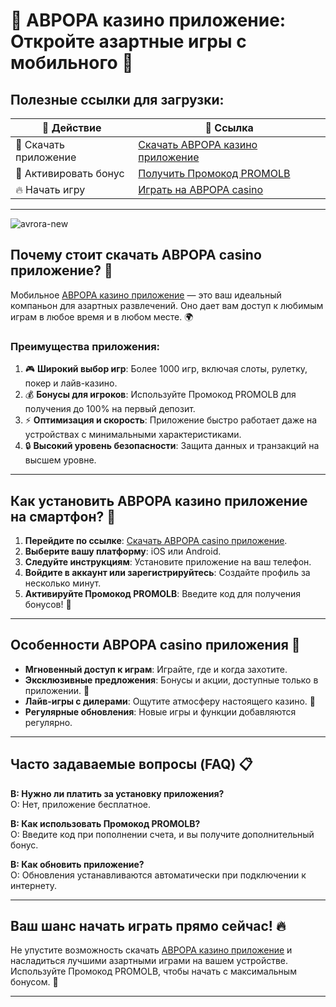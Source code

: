 # 🎰 АВРОРА казино приложение: Откройте азартные игры с мобильного 📱

## Полезные ссылки для загрузки:

| 📌 Действие                  | 🔗 Ссылка                                                                                     |
|------------------------------|---------------------------------------------------------------------------------------------|
| 🌟 Скачать приложение        | [Скачать АВРОРА казино приложение](https://10trafic-stat2.com/click/668546566bcc6313411604c7/6766/15114/subaccount?promocode=PROMOLB) |
| 🎁 Активировать бонус        | [Получить Промокод PROMOLB](https://10trafic-stat2.com/click/668546566bcc6313411604c7/6766/15114/subaccount?promocode=PROMOLB) |
| 🔥 Начать игру               | [Играть на АВРОРА casino](https://10trafic-stat2.com/click/668546566bcc6313411604c7/6766/15114/subaccount?promocode=PROMOLB) |

---
![avrora-new](https://github.com/user-attachments/assets/86729cc9-cdaf-4035-a7d5-2f3ce4f4a745)

## Почему стоит скачать АВРОРА casino приложение? 🚀

Мобильное [АВРОРА казино приложение](https://10trafic-stat2.com/click/668546566bcc6313411604c7/6766/15114/subaccount?promocode=PROMOLB) — это ваш идеальный компаньон для азартных развлечений. Оно дает вам доступ к любимым играм в любое время и в любом месте. 🌍

### Преимущества приложения:

1. 🎮 **Широкий выбор игр**: Более 1000 игр, включая слоты, рулетку, покер и лайв-казино.  
2. 💰 **Бонусы для игроков**: Используйте Промокод PROMOLB для получения до 100% на первый депозит.  
3. ⚡ **Оптимизация и скорость**: Приложение быстро работает даже на устройствах с минимальными характеристиками.  
4. 🔒 **Высокий уровень безопасности**: Защита данных и транзакций на высшем уровне.  

---

## Как установить АВРОРА казино приложение на смартфон? 📲

1. **Перейдите по ссылке**: [Скачать АВРОРА casino приложение](https://10trafic-stat2.com/click/668546566bcc6313411604c7/6766/15114/subaccount?promocode=PROMOLB).  
2. **Выберите вашу платформу**: iOS или Android.  
3. **Следуйте инструкциям**: Установите приложение на ваш телефон.  
4. **Войдите в аккаунт или зарегистрируйтесь**: Создайте профиль за несколько минут.  
5. **Активируйте Промокод PROMOLB**: Введите код для получения бонусов! 🎉  

---

## Особенности АВРОРА casino приложения 📱

- **Мгновенный доступ к играм**: Играйте, где и когда захотите.  
- **Эксклюзивные предложения**: Бонусы и акции, доступные только в приложении. 🎁  
- **Лайв-игры с дилерами**: Ощутите атмосферу настоящего казино. 🎥  
- **Регулярные обновления**: Новые игры и функции добавляются регулярно.  

---

## Часто задаваемые вопросы (FAQ) 📋

**В: Нужно ли платить за установку приложения?**  
О: Нет, приложение бесплатное.  

**В: Как использовать Промокод PROMOLB?**  
О: Введите код при пополнении счета, и вы получите дополнительный бонус.  

**В: Как обновить приложение?**  
О: Обновления устанавливаются автоматически при подключении к интернету.  

---

## Ваш шанс начать играть прямо сейчас! 🔥

Не упустите возможность скачать [АВРОРА казино приложение](https://10trafic-stat2.com/click/668546566bcc6313411604c7/6766/15114/subaccount?promocode=PROMOLB) и насладиться лучшими азартными играми на вашем устройстве. Используйте Промокод PROMOLB, чтобы начать с максимальным бонусом. 🌟

---

